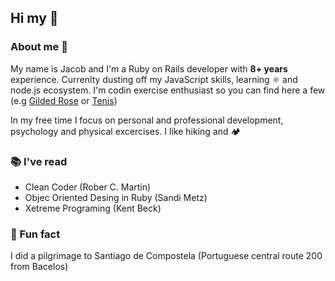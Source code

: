 ## Hi my  👋

### About me 👨
My name is Jacob and I'm a Ruby on Rails developer with **8+ years** experience. Currenlty dusting off my JavaScript skills, learning ⚛️ and node.js ecosystem.
I'm codin exercise enthusiast so you can find here a few (e.g [Gilded Rose](https://github.com/jakubkouba/gilded_rose_kata) or [Tenis](https://github.com/jakubkouba/Tennis-Refactoring-Kata))

In my free time I focus on personal and professional development, psychology and physical excercises. I like hiking and 🏕️ 

### 📚 I've read
- Clean Coder (Rober C. Martin)
- Objec Oriented Desing in Ruby (Sandi Metz)
- Xetreme Programing (Kent Beck)

### 🙂 Fun fact
I did a pilgrimage to Santiago de Compostela (Portuguese central route 200 from Bacelos)

<!--
**jakubkouba/jakubkouba** is a ✨ _special_ ✨ repository because its `README.md` (this file) appears on your GitHub profile.

Here are some ideas to get you started:

- 🔭 I’m currently working on ...
- 🌱 I’m currently learning ...
- 👯 I’m looking to collaborate on ...
- 🤔 I’m looking for help with ...
- 💬 Ask me about ...
- 📫 How to reach me: ...
- 😄 Pronouns: ...
- ⚡ Fun fact: ...
-->
